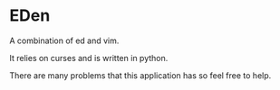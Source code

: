 <h1>EDen</h1>

A combination of ed and vim.

It relies on curses and is written in python.

There are many problems that this application has so feel free to help.
